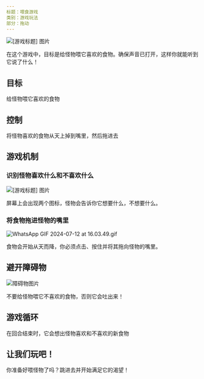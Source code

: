 ```yaml
---
标题：喂食游戏
类别：游戏玩法
部分：拖动
---
```

![[游戏标题] 图片](https://help.Studycat.com/hc/article_attachments/34827003977625)

在这个游戏中，目标是给怪物喂它喜欢的食物。确保声音已打开，这样你就能听到它说了什么！

## 目标

给怪物喂它喜欢的食物

## 控制

将怪物喜欢的食物从天上掉到嘴里，然后拖进去

## 游戏机制

### 识别怪物喜欢什么和不喜欢什么

![[游戏标题] 图片](https://help.Studycat.com/hc/article_attachments/34827003977625)

屏幕上会出现两个图标，怪物会告诉你它想要什么，不想要什么。

### 将食物拖进怪物的嘴里

![WhatsApp GIF 2024-07-12 at 16.03.49.gif](https://help.Studycat.com/hc/article_attachments/34976665858457)

食物会开始从天而降，你必须点击、按住并将其拖向怪物的嘴里。

## 避开障碍物

![障碍物图片](https://help.Studycat.com/hc/article_attachments/34826992367897)

不要给怪物喂它不喜欢的食物，否则它会吐出来！

## 游戏循环

在回合结束时，它会想出怪物喜欢和不喜欢的新食物

## 让我们玩吧！

你准备好喂怪物了吗？跳进去并开始满足它的渴望！